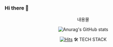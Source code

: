 ### Hi there 👋

<div align="center">
  내용물

![Anurag's GitHub stats](https://github-readme-stats.vercel.app/api?username=hymiel&show_icons=true&theme=radical)

[![Hits](https://hits.seeyoufarm.com/api/count/incr/badge.svg?url=https%3A%2F%2Fgithub.com%2Fhymiel&count_bg=%23FCC4C4&title_bg=%23FCC4C4&icon=hey.svg&icon_color=%23FFFFFF&title=Hello&edge_flat=false)](https://github.com/hymiel)
🛠 TECH STACK
</div>
